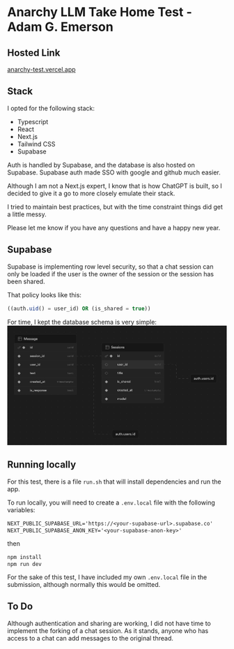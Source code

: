 # Anarchy LLM Take Home Test - Adam G. Emerson

## Hosted Link

[anarchy-test.vercel.app](https://anarchy-test.vercel.app)

## Stack

I opted for the following stack:

- Typescript
- React
- Next.js
- Tailwind CSS
- Supabase

Auth is handled by Supabase, and the database is also hosted on Supabase. Supabase auth made SSO with google and github much easier.

Although I am not a Next.js expert, I know that is how ChatGPT is built, so I decided to give it a go to more closely emulate their stack.

I tried to maintain best practices, but with the time constraint things did get a little messy.

Please let me know if you have any questions and have a happy new year.

## Supabase

Supabase is implementing row level security, so that a chat session can only be loaded if the user is the owner of the session or the session has been shared.

That policy looks like this:

```sql
((auth.uid() = user_id) OR (is_shared = true))
```

For time, I kept the database schema is very simple:
![Database Schema](./schema_screencap.png)

## Running locally

For this test, there is a file `run.sh` that will install dependencies and run the app.

To run locally, you will need to create a `.env.local` file with the following variables:

```
NEXT_PUBLIC_SUPABASE_URL='https://<your-supabase-url>.supabase.co'
NEXT_PUBLIC_SUPABASE_ANON_KEY='<your-supabase-anon-key>'
```

then

```
npm install
npm run dev
```

For the sake of this test, I have included my own `.env.local` file in the submission, although normally this would be omitted.

## To Do

Although authentication and sharing are working, I did not have time to implement the forking of a chat session.
As it stands, anyone who has access to a chat can add messages to the original thread.
